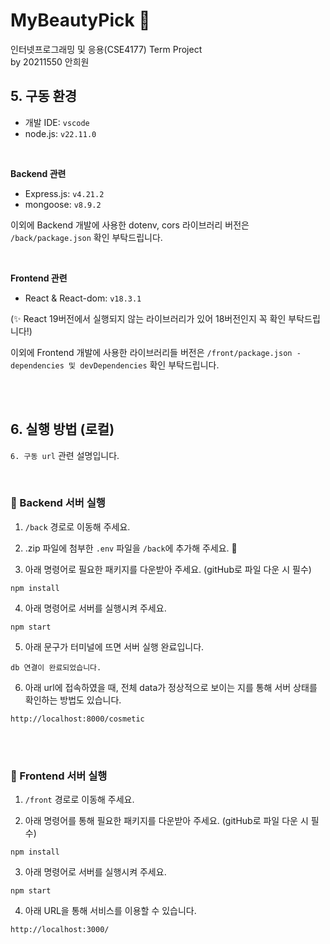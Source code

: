 # MyBeautyPick 🎀

인터넷프로그래밍 및 응용(CSE4177) Term Project <Br>
by 20211550 안희원

## 5. 구동 환경

- 개발 IDE: `vscode`
- node.js: `v22.11.0`

<br>

<b>Backend 관련</b>

- Express.js: `v4.21.2`
- mongoose: `v8.9.2`

이외에 Backend 개발에 사용한 dotenv, cors 라이브러리 버전은 `/back/package.json` 확인 부탁드립니다.

<br>

<b>Frontend 관련</b>

- React & React-dom: `v18.3.1`

(✨ React 19버전에서 실행되지 않는 라이브러리가 있어 18버전인지 꼭 확인 부탁드립니다!)

이외에 Frontend 개발에 사용한 라이브러리들 버전은 `/front/package.json - dependencies 및 devDependencies` 확인 부탁드립니다.

<br>
<br>

## 6. 실행 방법 (로컬)

`6. 구동 url` 관련 설명입니다.

<br>

### 💄 Backend 서버 실행

1. `/back` 경로로 이동해 주세요.

2. .zip 파일에 첨부한 `.env` 파일을 `/back`에 추가해 주세요. 🌟

3. 아래 명령어로 필요한 패키지를 다운받아 주세요. (gitHub로 파일 다운 시 필수)

```shell
npm install
```

4. 아래 명령어로 서버를 실행시켜 주세요.

```shell
npm start
```

5. 아래 문구가 터미널에 뜨면 서버 실행 완료입니다.

```
db 연결이 완료되었습니다.
```

6. 아래 url에 접속하였을 때, 전체 data가 정상적으로 보이는 지를 통해 서버 상태를 확인하는 방법도 있습니다.

```
http://localhost:8000/cosmetic
```

<BR>
<br>

### 💄 Frontend 서버 실행

1. `/front` 경로로 이동해 주세요.

2. 아래 명령어를 통해 필요한 패키지를 다운받아 주세요. (gitHub로 파일 다운 시 필수)

```shell
npm install
```

3. 아래 명령어로 서버를 실행시켜 주세요.

```shell
npm start
```

4. 아래 URL을 통해 서비스를 이용할 수 있습니다.

```
http://localhost:3000/
```
